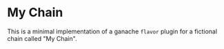# My Chain

This is a minimal implementation of a ganache `flavor` plugin for a fictional
chain called "My Chain".
